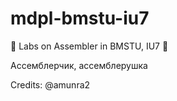 # mdpl-bmstu-iu7
:minidisc: Labs on Assembler in BMSTU, IU7 :minidisc:

Ассемблерчик, ассемблерушка

Credits: @amunra2
